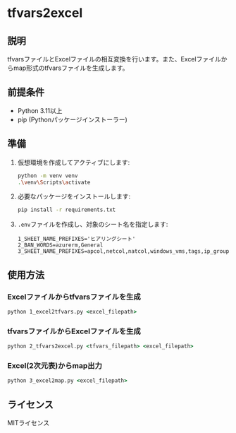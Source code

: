 # tfvars2excel

## 説明

tfvarsファイルとExcelファイルの相互変換を行います。また、Excelファイルからmap形式のtfvarsファイルを生成します。

## 前提条件

- Python 3.11以上
- pip (Pythonパッケージインストーラー)

## 準備

1. 仮想環境を作成してアクティブにします:

    ```sh
    python -m venv venv
    .\venv\Scripts\activate
    ```

2. 必要なパッケージをインストールします:

    ```sh
    pip install -r requirements.txt
    ```

3. `.env`ファイルを作成し、対象のシート名を指定します:

    ```env
    1_SHEET_NAME_PREFIXES='ヒアリングシート'
    2_BAN_WORDS=azurerm,General
    3_SHEET_NAME_PREFIXES=apcol,netcol,natcol,windows_vms,tags,ip_groups
    ```

## 使用方法

### Excelファイルからtfvarsファイルを生成

```cmd
python 1_excel2tfvars.py <excel_filepath>
```

### tfvarsファイルからExcelファイルを生成

```cmd
python 2_tfvars2excel.py <tfvars_filepath> <excel_filepath>
```

### Excel(2次元表)からmap出力

```cmd
python 3_excel2map.py <excel_filepath>
```

## ライセンス

MITライセンス
